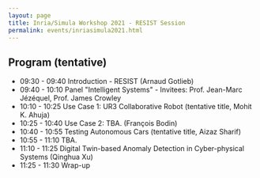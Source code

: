 ```yaml
---
layout: page
title: Inria/Simula Workshop 2021 - RESIST Session
permalink: events/inriasimula2021.html
---
```


## Program (tentative)

- 09:30 - 09:40 Introduction - RESIST (Arnaud Gotlieb)
- 09:40 - 10:10 Panel "Intelligent Systems" - Invitees: Prof. Jean-Marc Jézéquel, Prof. James Crowley
- 10:10 - 10:25 Use Case 1: UR3 Collaborative Robot (tentative title, Mohit K. Ahuja)
- 10:25 - 10:40 Use Case 2: TBA. (François Bodin)
- 10:40 - 10:55 Testing Autonomous Cars (tentative title, Aizaz Sharif)
- 10:55 - 11:10 TBA. 
- 11:10 - 11:25 Digital Twin-based Anomaly Detection in Cyber-physical Systems (Qinghua Xu) 
- 11:25 - 11:30 Wrap-up